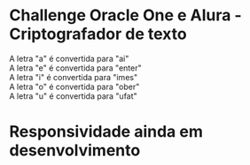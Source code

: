 # Challenge Oracle One e Alura - Criptografador de texto
<p>
A letra "a" é convertida para "ai" </br>
A letra "e" é convertida para "enter" </br>
A letra "i" é convertida para "imes" </br>
A letra "o" é convertida para "ober" </br>
A letra "u" é convertida para "ufat"</br>
</p>

##
# Responsividade ainda em desenvolvimento
